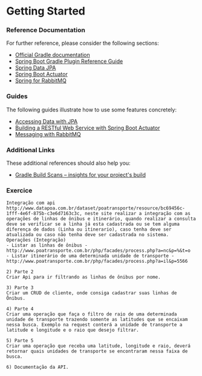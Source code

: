 # Getting Started

### Reference Documentation
For further reference, please consider the following sections:

* [Official Gradle documentation](https://docs.gradle.org)
* [Spring Boot Gradle Plugin Reference Guide](https://docs.spring.io/spring-boot/docs/2.2.0.RELEASE/gradle-plugin/reference/html/)
* [Spring Data JPA](https://docs.spring.io/spring-boot/docs/2.2.0.RELEASE/reference/htmlsingle/#boot-features-jpa-and-spring-data)
* [Spring Boot Actuator](https://docs.spring.io/spring-boot/docs/2.2.0.RELEASE/reference/htmlsingle/#production-ready)
* [Spring for RabbitMQ](https://docs.spring.io/spring-boot/docs/2.2.0.RELEASE/reference/htmlsingle/#boot-features-amqp)

### Guides
The following guides illustrate how to use some features concretely:

* [Accessing Data with JPA](https://spring.io/guides/gs/accessing-data-jpa/)
* [Building a RESTful Web Service with Spring Boot Actuator](https://spring.io/guides/gs/actuator-service/)
* [Messaging with RabbitMQ](https://spring.io/guides/gs/messaging-rabbitmq/)

### Additional Links
These additional references should also help you:

* [Gradle Build Scans – insights for your project's build](https://scans.gradle.com#gradle)

### Exercice

```1) Parte 1 
Integração com api http://www.datapoa.com.br/dataset/poatransporte/resource/bc69456c-1fff-4e6f-875b-c3e6d7163c3c, neste site realizar a integração com as operações de linhas de ônibus e itinerário, quando realizar a consulta deve se verificar se a linha já esta cadastrada ou se tem alguma diferença de dados (Linha ou itinerario), caso tenha deve ser atualizada ou caso não tenha deve ser cadastrada no sistema. 
Operações (Integração) 
- Listar as linhas de ônibus - http://www.poatransporte.com.br/php/facades/process.php?a=nc&p=%&t=o 
- Listar itinerário de uma determinada unidade de transporte - http://www.poatransporte.com.br/php/facades/process.php?a=il&p=5566 

2) Parte 2 
Criar Api para ir filtrando as linhas de ônibus por nome. 

3) Parte 3 
Criar um CRUD de cliente, onde consiga cadastrar suas linhas de Ônibus. 

4) Parte 4 
Criar uma operação que faça o filtro de raio de uma determinada unidade de transporte trazendo somente as latitudes que se encaixam nessa busca. Exemplo na request conterá a unidade de transporte a latitude e longitude e o raio que desejo filtrar. 

5) Parte 5 
Criar uma operação que receba uma latitude, longitude e raio, deverá retornar quais unidades de transporte se encontraram nessa faixa de busca. 

6) Documentação da API. 
```